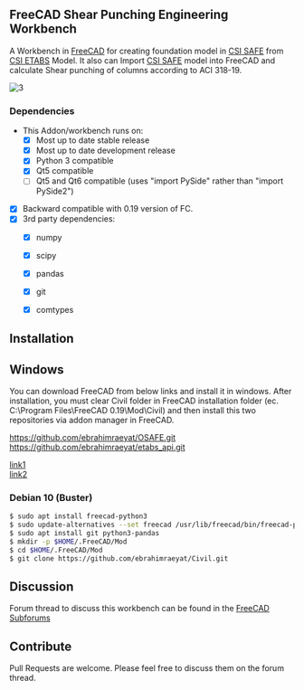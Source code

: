 ## FreeCAD Shear Punching Engineering Workbench
A Workbench in [FreeCAD](https://freecadweb.org) for creating foundation model in [CSI SAFE](https://www.csiamerica.com/products/safe) from [CSI ETABS](https://www.csiamerica.com/products/etabs) Model. It also can Import [CSI SAFE](https://www.csiamerica.com/products/safe) model into FreeCAD and calculate Shear punching of columns according to ACI 318-19.

![3](https://user-images.githubusercontent.com/8196112/155970780-e83b9fe9-5e46-4b75-82b6-860aa44f9ee7.jpg)

### Dependencies
- This Addon/workbench runs on:  
  - [x] Most up to date stable release
  - [x] Most up to date development release
  - [x] Python 3 compatible
  - [x] Qt5 compatible
  - [ ] Qt5 and Qt6 compatible (uses "import PySide" rather than "import PySide2")
- [x] Backward compatible with 0.19 version of FC.
- [x] 3rd party dependencies:  
  - [x] numpy
  - [x] scipy
  - [x] pandas
  - [x] git
  - [x] comtypes
  


## Installation

## Windows
You can download FreeCAD from below links and install it in windows. After installation, you must clear Civil folder in FreeCAD installation folder (ec. C:\Program Files\FreeCAD 0.19\Mod\Civil) and then install this two repositories via addon manager in FreeCAD.

https://github.com/ebrahimraeyat/OSAFE.git  
https://github.com/ebrahimraeyat/etabs_api.git

[link1](https://github.com/ebrahimraeyat/OSAFE/releases/tag/v0.9)  
[link2](https://mega.nz/file/sUlAQaoA#SvTKQu_HswPNQxW9wT8PlCxLGXBZbBH_F-xp6A_bsps)

### Debian 10 (Buster)

```bash
$ sudo apt install freecad-python3
$ sudo update-alternatives --set freecad /usr/lib/freecad/bin/freecad-python3
$ sudo apt install git python3-pandas
$ mkdir -p $HOME/.FreeCAD/Mod
$ cd $HOME/.FreeCAD/Mod
$ git clone https://github.com/ebrahimraeyat/Civil.git 
```

## Discussion
Forum thread to discuss this workbench can be found in the [FreeCAD Subforums](https://forum.freecadweb.org/viewtopic.php?f=24&t=31813#p264539)

## Contribute
Pull Requests are welcome. Please feel free to discuss them on the forum thread.
